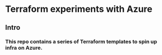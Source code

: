 # **Terraform experiments with Azure**

## **Intro**

### This repo contains a series of Terraform templates to spin up infra on Azure. 



